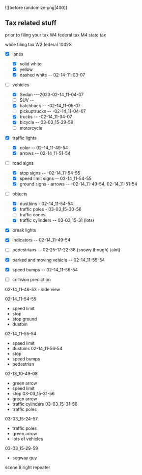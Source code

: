 ![[before randomize.png|400]]


## Tax related stuff
prior to filing your tax
W4 federal tax
M4 state tax

while filing tax
W2 federal 
1042S



- [x] lanes
	- [x] solid white
	- [x] yellow
	- [x] dashed white
-- 02-14-11-03-07

- [ ] vehicles 
	- [x] Sedan ---2023-02-14_11-04-07
	- [ ] SUV -- 
	- [x] hatchback -- -02-14_11-05-07
	- [ ] pickuptrucks -- -02-14_11-04-07
	- [x] trucks -- -02-14_11-04-07
	- [x] bicycle -- 03-03_15-29-59
	- [ ] motorcycle

- [x] traffic lights
	- [x] color -- 02-14_11-49-54
	- [x] arrows -- 02-14_11-51-54

- [ ] road signs
	- [x] stop signs -- -02-14_11-54-55
	- [x] speed limit signs -- 02-14_11-54-55
	- [x] ground signs - arrows -- -02-14_11-49-54, 02-14_11-51-54

- [ ] objects
	- [x] dustbins - 02-14_11-54-54
	- [x] traffic poles - 03-03_15-30-56
	- [ ] traffic cones
	- [x] traffic cylinders -- 03-03_15-31 (lots)

- [x] break lights
- [x] indicators -- 02-14_11-49-54
- [ ] pedestrians -- 02-25-17-22-38 (snowy though) (alot) 
- [x] parked and moving vehicle -- 02-14_11-55-54

- [x] speed bumps -- 02-14_11-56-54
- [ ] collision prediction



02-14_11-46-53 - side view

02-14_11-54-55
 - speed limit
 - stop
 - stop ground
 - dustbin

02-14_11-55-54
- speed limit
- dustbins
02-14_11-56-54
- stop
- speed bumps
- pedestrian

02-18_10-49-08
- green arrow
- speed limit
- stop
03-03_15-31-56
- green arrow
- traffic cylinders
03-03_15-31-56
- traffic poles

03-03_15-24-57
- traffic poles
- green arrow
- lots of vehicles

03-03_15-29-59
- segway guy


scene 9 right repeater